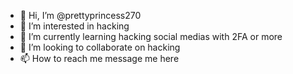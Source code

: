 - 👋 Hi, I’m @prettyprincess270
- 👀 I’m interested in hacking 
- 🌱 I’m currently learning hacking social medias with 2FA or more 
- 💞️ I’m looking to collaborate on hacking
- 📫 How to reach me message me here 

<!---
prettyprincess270/prettyprincess270 is a ✨ special ✨ repository because its `README.md` (this file) appears on your GitHub profile.
You can click the Preview link to take a look at your changes.
--->

